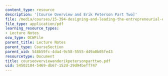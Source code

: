 ```yaml
---
content_type: resource
description: '[Course Overview and Erik Peterson Part Two]'
file: /media/courses/15-394-designing-and-leading-the-entrepreneurial-organization-spring-2003/545021045469db67152d29d94beff747_courseoverviewanderikpetersonparttwo.pdf
file_type: application/pdf
learning_resource_types:
- Lecture Notes
ocw_type: OCWFile
parent_title: Lecture Notes
parent_type: CourseSection
parent_uid: 548b59fc-4da4-9c58-5555-d49a0b05fe43
resourcetype: Document
title: courseoverviewanderikpetersonparttwo.pdf
uid: 54502104-5469-db67-152d-29d94beff747
---
```


